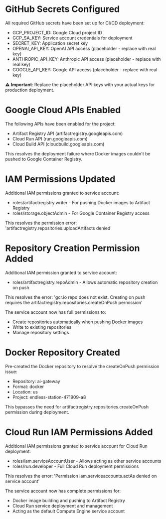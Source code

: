 # GitHub Secrets Configured

All required GitHub secrets have been set up for CI/CD deployment:
- GCP_PROJECT_ID: Google Cloud project ID
- GCP_SA_KEY: Service account credentials for deployment
- SECRET_KEY: Application secret key
- OPENAI_API_KEY: OpenAI API access (placeholder - replace with real key)
- ANTHROPIC_API_KEY: Anthropic API access (placeholder - replace with real key)  
- GOOGLE_API_KEY: Google API access (placeholder - replace with real key)

⚠️ **Important**: Replace the placeholder API keys with your actual keys for production deployment.

# Google Cloud APIs Enabled

The following APIs have been enabled for the project:
- Artifact Registry API (artifactregistry.googleapis.com)
- Cloud Run API (run.googleapis.com) 
- Cloud Build API (cloudbuild.googleapis.com)

This resolves the deployment failure where Docker images couldn't be pushed to Google Container Registry.

# IAM Permissions Updated

Additional IAM permissions granted to service account:
- roles/artifactregistry.writer - For pushing Docker images to Artifact Registry
- roles/storage.objectAdmin - For Google Container Registry access

This resolves the permission error: 'artifactregistry.repositories.uploadArtifacts denied'

# Repository Creation Permission Added

Additional IAM permission granted to service account:
- roles/artifactregistry.repoAdmin - Allows automatic repository creation on push

This resolves the error: 'gcr.io repo does not exist. Creating on push requires the artifactregistry.repositories.createOnPush permission'

The service account now has full permissions to:
- Create repositories automatically when pushing Docker images
- Write to existing repositories  
- Manage repository settings

# Docker Repository Created

Pre-created the Docker repository to resolve the createOnPush permission issue:
- Repository: ai-gateway
- Format: docker  
- Location: us
- Project: endless-station-471909-a8

This bypasses the need for artifactregistry.repositories.createOnPush permission during deployment.

# Cloud Run IAM Permissions Added

Additional IAM permissions granted to service account for Cloud Run deployment:
- roles/iam.serviceAccountUser - Allows acting as other service accounts
- roles/run.developer - Full Cloud Run deployment permissions

This resolves the error: 'Permission iam.serviceaccounts.actAs denied on service account'

The service account now has complete permissions for:
- Docker image building and pushing to Artifact Registry
- Cloud Run service deployment and management
- Acting as the default Compute Engine service account

